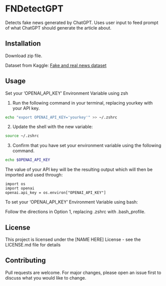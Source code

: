 # FNDetectGPT

Detects fake news generated by ChatGPT. Uses user input to feed prompt of what ChatGPT should generate the article about.

## Installation

Download zip file.

Dataset from Kaggle: [Fake and real news dataset](https://www.kaggle.com/datasets/clmentbisaillon/fake-and-real-news-dataset)

## Usage

Set your ‘OPENAI_API_KEY’ Environment Variable using zsh

1. Run the following command in your terminal, replacing yourkey with your API key. 

```bash
echo "export OPENAI_API_KEY='yourkey'" >> ~/.zshrc
```

2. Update the shell with the new variable:

```bash
source ~/.zshrc
```

3. Confirm that you have set your environment variable using the following command. 

```bash
echo $OPENAI_API_KEY
```

The value of your API key will be the resulting output which will then be imported and used through:

```
import os
import openai
openai.api_key = os.environ["OPENAI_API_KEY"]
```

To set your ‘OPENAI_API_KEY’ Environment Variable using bash:

Follow the directions in Option 1, replacing .zshrc with .bash_profile.

## License

This project is licensed under the [NAME HERE] License - see the LICENSE.md file for details

## Contributing

Pull requests are welcome. For major changes, please open an issue first
to discuss what you would like to change.

